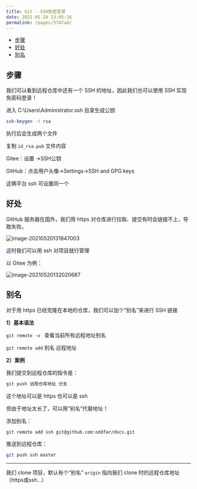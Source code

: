 ```yaml
---
title: Git - SSH免密登录
date: 2021-05-20 13:05:16
permalink: /pages/5747a6/
---
```


<!-- START doctoc generated TOC please keep comment here to allow auto update -->
<!-- DON'T EDIT THIS SECTION, INSTEAD RE-RUN doctoc TO UPDATE -->


- [步骤](#%E6%AD%A5%E9%AA%A4)
- [好处](#%E5%A5%BD%E5%A4%84)
- [别名](#%E5%88%AB%E5%90%8D)

<!-- END doctoc generated TOC please keep comment here to allow auto update -->

## 步骤

我们可以看到远程仓库中还有一个 SSH 的地址，因此我们也可以使用 SSH 实现免密码登录！

进入 C:\Users\Administrator\.ssh 目录生成公钥

```sh
ssh-keygen -t rsa
```

执行后会生成两个文件

复制 `id_rsa.pub` 文件内容

Gitee：设置 ->SSH公钥

GitHub：点击用户头像→Settings→SSH and GPG keys

这俩平台 ssh 可设置同一个

## 好处

GitHub 服务器在国外，我们用 https 对仓库进行拉取、提交有时会链接不上，导致失败。

![image-20210520131847003](https://gcore.jsdelivr.net/gh/oddfar/static/img/20210520131856.png)

这时我们可以用 ssh 对项目就行管理

以 Gitee 为例：

![image-20210520132020687](https://gcore.jsdelivr.net/gh/oddfar/static/img/20210520132022.png)

## 别名

对于用 https 已经克隆在本地的仓库，我们可以加个“别名”来进行 SSH 链接

**1）基本语法**

`git remote -v ` 查看当前所有远程地址别名

`git remote add` 别名 远程地址

**2）案例**

我们提交到远程仓库的指令是：

```sh
git push 远程仓库地址 分支
```

这个地址可以是 https 也可以是 ssh

但由于地址太长了，可以用“别名”代替地址！

添加别名：

```sh
git remote add ssh git@github.com:oddfar/docs.git
```

推送到远程仓库：

```sh
git push ssh master
```



----

我们 clone 项目，默认有个“别名” `origin` 指向我们 clone 时的远程仓库地址（https或ssh...）

